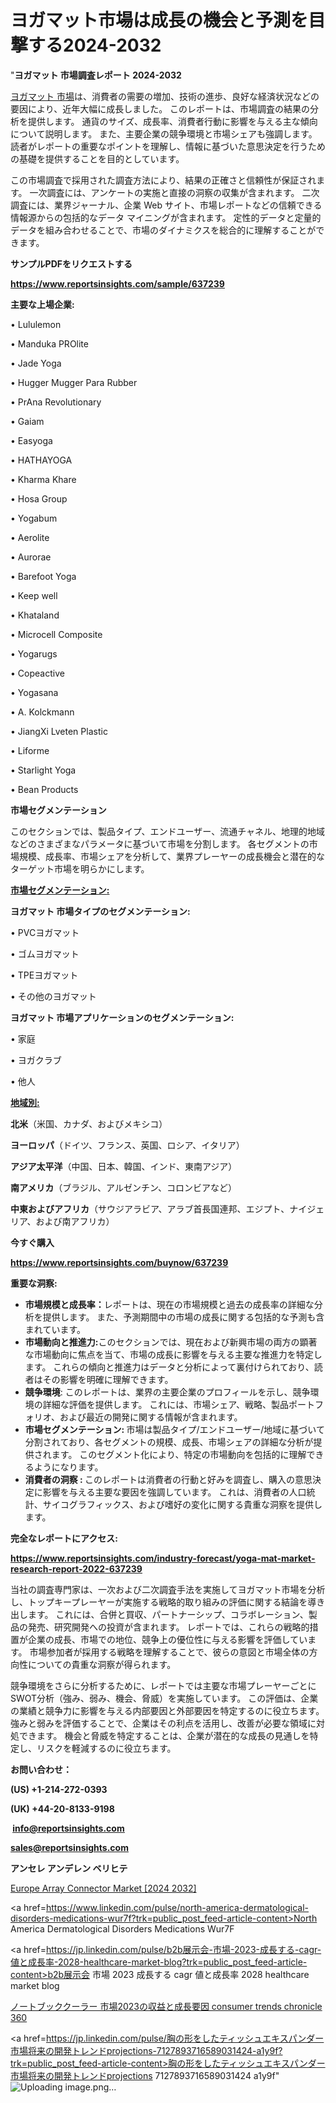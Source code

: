 # ヨガマット市場は成長の機会と予測を目撃する2024-2032

"<strong>ヨガマット 市場調査レポート 2024-2032</strong>

<a href=https://www.reportsinsights.com/sample/637239>ヨガマット 市場</a>は、消費者の需要の増加、技術の進歩、良好な経済状況などの要因により、近年大幅に成長しました。 このレポートは、市場調査の結果の分析を提供します。 通貨のサイズ、成長率、消費者行動に影響を与える主な傾向について説明します。 また、主要企業の競争環境と市場シェアも強調します。 読者がレポートの重要なポイントを理解し、情報に基づいた意思決定を行うための基礎を提供することを目的としています。

この市場調査で採用された調査方法により、結果の正確さと信頼性が保証されます。 一次調査には、アンケートの実施と直接の洞察の収集が含まれます。 二次調査には、業界ジャーナル、企業 Web サイト、市場レポートなどの信頼できる情報源からの包括的なデータ マイニングが含まれます。 定性的データと定量的データを組み合わせることで、市場のダイナミクスを総合的に理解することができます。

<strong><b>サンプルPDFをリクエストする</b></strong>

<a href=https://www.reportsinsights.com/sample/637239><strong><u>https://www.reportsinsights.com/sample/637239</u></strong></a>

<strong>主要な上場企業:</strong>

• Lululemon

• Manduka PROlite

• Jade Yoga

• Hugger Mugger Para Rubber

• PrAna Revolutionary

• Gaiam

• Easyoga

• HATHAYOGA

• Kharma Khare

• Hosa Group

• Yogabum

• Aerolite

• Aurorae

• Barefoot Yoga

• Keep well

• Khataland

• Microcell Composite

• Yogarugs

• Copeactive

• Yogasana

• A. Kolckmann

• JiangXi Lveten Plastic

• Liforme

• Starlight Yoga

• Bean Products

<strong>市場セグメンテーション</strong>

このセクションでは、製品タイプ、エンドユーザー、流通チャネル、地理的地域などのさまざまなパラメータに基づいて市場を分割します。 各セグメントの市場規模、成長率、市場シェアを分析して、業界プレーヤーの成長機会と潜在的なターゲット市場を明らかにします。

<strong><u>市場セグメンテーション</u></strong><strong><u>:</u></strong>

<strong>ヨガマット 市場タイプのセグメンテーション:</strong>

• PVCヨガマット

• ゴムヨガマット

• TPEヨガマット

• その他のヨガマット

<strong>ヨガマット 市場アプリケーションのセグメンテーション:</strong>

• 家庭

• ヨガクラブ

• 他人

<strong><u>地域別</u></strong><strong><u>:</u></strong>

<strong>北米</strong>（米国、カナダ、およびメキシコ）

<strong>ヨーロッパ</strong>（ドイツ、フランス、英国、ロシア、イタリア）

<strong>アジア太平洋</strong>（中国、日本、韓国、インド、東南アジア）

<strong>南アメリカ</strong>（ブラジル、アルゼンチン、コロンビアなど）

<strong>中東およびアフリカ</strong>（サウジアラビア、アラブ首長国連邦、エジプト、ナイジェリア、および南アフリカ）

<strong>今すぐ購入</strong>

<a href=https://www.reportsinsights.com/buynow/637239><strong><u>https://www.reportsinsights.com/buynow/637239</u></strong></a>

<strong>重要な洞察:</strong>
<ul>
  <li><strong>市場規模と成長率：</strong>レポートは、現在の市場規模と過去の成長率の詳細な分析を提供します。 また、予測期間中の市場の成長に関する包括的な予測も含まれています。</li>
  <li><strong>市場動向と推進力:</strong>このセクションでは、現在および新興市場の両方の顕著な市場動向に焦点を当て、市場の成長に影響を与える主要な推進力を特定します。 これらの傾向と推進力はデータと分析によって裏付けられており、読者はその影響を明確に理解できます。</li>
  <li><strong>競争環境</strong>: このレポートは、業界の主要企業のプロフィールを示し、競争環境の詳細な評価を提供します。 これには、市場シェア、戦略、製品ポートフォリオ、および最近の開発に関する情報が含まれます。</li>
  <li><strong>市場セグメンテーション: </strong>市場は製品タイプ/エンドユーザー/地域に基づいて分割されており、各セグメントの規模、成長、市場シェアの詳細な分析が提供されます。 このセグメント化により、特定の市場動向を包括的に理解できるようになります。</li>
  <li><strong>消費者の洞察 : </strong>このレポートは消費者の行動と好みを調査し、購入の意思決定に影響を与える主要な要因を強調しています。 これは、消費者の人口統計、サイコグラフィックス、および嗜好の変化に関する貴重な洞察を提供します。</li>
</ul>
<strong>完全なレポートにアクセス:</strong>

<a href=https://www.reportsinsights.com/industry-forecast/yoga-mat-market-research-report-2022-637239><strong><u><b>https://www.reportsinsights.com/industry-forecast/yoga-mat-market-research-report-2022-637239</b></u></strong></a>

当社の調査専門家は、一次および二次調査手法を実施してヨガマット市場を分析し、トップキープレーヤーが実施する戦略的取り組みの評価に関する結論を導き出します。 これには、合併と買収、パートナーシップ、コラボレーション、製品の発売、研究開発への投資が含まれます。 レポートでは、これらの戦略的措置が企業の成長、市場での地位、競争上の優位性に与える影響を評価しています。 市場参加者が採用する戦略を理解することで、彼らの意図と市場全体の方向性についての貴重な洞察が得られます。

競争環境をさらに分析するために、レポートでは主要な市場プレーヤーごとにSWOT分析（強み、弱み、機会、脅威）を実施しています。 この評価は、企業の業績と競争力に影響を与える内部要因と外部要因を特定するのに役立ちます。 強みと弱みを評価することで、企業はその利点を活用し、改善が必要な領域に対処できます。 機会と脅威を特定することは、企業が潜在的な成長の見通しを特定し、リスクを軽減するのに役立ちます。

<strong>お問い合わせ：</strong>

<strong>(US) +1-214-272-0393</strong>

<strong>(UK) +44-20-8133-9198</strong>

<strong> </strong><a href=info@reportsinsights.com><strong><u>info@reportsinsights.com</u></strong></a>

<a href=sales@reportsinsights.com><strong><u>sales@reportsinsights.com</u></strong></a>

<strong>アンセレ アンデレン ベリヒテ</strong>

<a href=https://www.linkedin.com/pulse/europe-array-connector-markets-2024-business-opvfe/>Europe Array Connector Market [2024 2032]</a>

<a href=https://www.linkedin.com/pulse/north-america-dermatological-disorders-medications-wur7f?trk=public_post_feed-article-content>North America Dermatological Disorders Medications Wur7F</a>

<a href=https://jp.linkedin.com/pulse/b2b展示会-市場-2023-成長する-cagr-値と成長率-2028-healthcare-market-blog?trk=public_post_feed-article-content>b2b展示会 市場 2023 成長する cagr 値と成長率 2028 healthcare market blog</a>

<a href=https://www.linkedin.com/pulse/ノートブッククーラー-市場2023の収益と成長要因-consumer-trends-chronicle-360/>ノートブッククーラー 市場2023の収益と成長要因 consumer trends chronicle 360</a>

<a href=https://jp.linkedin.com/pulse/胸の形をしたティッシュエキスパンダー市場将来の開発トレンドprojections-7127893716589031424-a1y9f?trk=public_post_feed-article-content>胸の形をしたティッシュエキスパンダー市場将来の開発トレンドprojections 7127893716589031424 a1y9f</a>"
![Uploading image.png…]()
